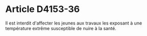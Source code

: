 # Article D4153-36

Il est interdit d'affecter les jeunes aux travaux les exposant à une température extrême susceptible de nuire à la santé.